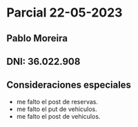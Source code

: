 # Parcial 22-05-2023
## Pablo Moreira
## DNI: 36.022.908
## Consideraciones especiales

* me falto el post de reservas.
* me falto el put de vehiculos.
* me falto el post de vehiculos.